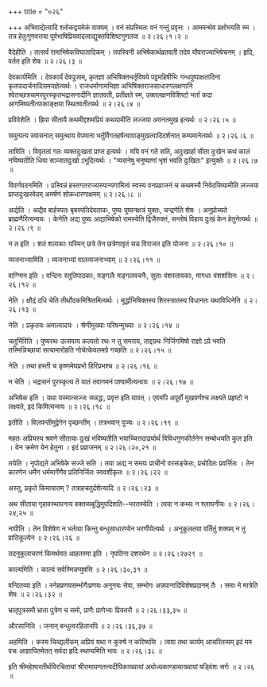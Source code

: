 +++
title = "०२६"

+++
अभिवाद्येत्यादि श्लोकद्वयमेकं वाक्यम् । वनं संप्रस्थितः वनं गन्तुं प्रवृत्तः । आममन्थेव प्रक्षोभयति स्म । तत्र हेतुःगुणवत्तया पूर्वभाषिप्रियवादत्वाद्युक्तविशिष्टगुणतया  ॥  २।२६।१।२  ॥   

  

वैदेहीति । तत्सर्वं रामाभिषेकविघातादिकम् । तपस्विनी अभिषेकार्थव्रतवती तदेव यौवराज्याभिषेचनम् । हृदि, वर्तत इति शेषः  ॥  २।२६।३  ॥   

  

देवकार्यमिति । देवकार्यं देवपूजाम्, कृतज्ञा अभिषिक्तभर्तृविषये पट्टमहिषीभिः गन्धपुष्पाक्षतादिना कृतपादार्चनादिसमयज्ञेत्यर्थः । राजधर्माणामभिज्ञा अभिषिक्तराजसाधारणलक्षणानि श्वेतच्छत्रचामरपुरस्कृतभद्रासनादीनि ज्ञातवती, प्रतीक्षते स्म, उक्तलक्षणविशिष्टो भर्ता कदा आगमिष्यतीत्याकाङ्क्षया स्थितवतीत्यर्थः  ॥  २।२६।४  ॥   

  

प्रविवेशेति । ह्रिया सीतायै कथमीद्दशमप्रियं कथयामीति लज्जया अवनतमुख इत्यर्थः  ॥  २।२६।५  ॥   

  

समुत्पत्य स्वासनात् समुत्थाय वेपमाना भर्तुर्विगतहर्षत्वावाङ्मुखत्वादिदर्शनात् कम्पमानेत्यर्थः  ॥  २।२६।६  ॥   

  

तामिति । विवृततां गतः व्यक्तदुःखतां प्राप्त इत्यर्थः । मयि वनं गते सति, अदुःखार्हा सीता दुःखेन कथं कालं नयिष्यतीति धिया सञ्जातदुःखो ऽभूदित्यर्थः । "व्यसनेषु मनुष्याणां भृशं भवति दुःखितः" इत्युक्तेः  ॥  २।२६।७  ॥   

  

विवर्णवदनमिति । प्रस्विन्नं हस्तगतराज्यस्यान्यगामित्वं स्वस्य वनप्रव्राजनं च कथमस्यै निवेदयिष्यामीति लज्जया प्राप्तदुःखस्वेदम् अमर्षणं शोकधारणाक्षमम्  ॥  २।२६।८  ॥   

  

अद्येति । अद्यैव बार्हस्पतः बृबस्पतिदेवताकः, पुष्यः पुष्यनक्षत्रं युक्तः, चन्द्रणेति शेषः । अनुप्रोच्यते ब्राह्मणैरित्यन्वयः । केनेति अद्य पुष्यः अद्याभिषेको रामस्येति द्विजैरुक्तं, सन्तोषं विहाय दुःखं केन हेतुनेत्यर्थः  ॥  २।२६।९  ॥   

  

न त इति । शतं शलाकाः यस्मिन् छत्रे तेन छत्रेणावृतं सन्न विराजत इति योजना  ॥  २।२६।१०  ॥   

  

व्यजनाभ्यामिति । व्यजनाभ्यां वालव्यजनाभ्याम्  ॥  २।२६।११  ॥   

  

वाग्ग्मिन इति । वन्दिनः स्तुतिपाठकाः, मङ्गलैः मङ्गलवचनैः, सुताः वंशस्तावकाः, मागधाः वंशशंसिनः  ॥  २।२६।१२  ॥   

  

नेति । क्षौद्रं दधि चेति तीर्थोदकमिश्रितमित्यर्थः । मूर्द्धाभिषिक्तस्य शिरस्त्रातस्य विधानतः यथाविधिनेति  ॥  २।२६।१३  ॥   

  

नेति । प्रकृतयः अमात्यादयः । श्रेणीमुख्याः परिषन्मुख्याः  ॥  २।२६।१४  ॥   

  

चतुर्भिरिति । पुष्यरथः उत्सवाय कल्पतो रथः न तु समराय, ताद्दग्रथः निर्जिगमिषो राज्ञो ऽग्रे भवति तस्मिन्निच्छायां सत्यामारोहति नोचेत्केवलमग्रे गच्छति  ॥  २।२६।१५  ॥   

  

नेति । तथा हस्ती च कृष्णमेघप्रभो हिरिप्रभश्च  ॥  २।२६।१६  ॥   

  

न चेति । भद्रासनं पुरस्कृत्य ते यातं तवागमनं पश्यामीत्यन्वयः  ॥  २।२६।१७  ॥   

  

अभिषेक इति । यथा यस्मात्सज्जः सन्नद्धः, प्रवृत्त इति यावत् । एवमपि अपूर्वो मुखवर्णश्च लक्ष्यते प्रहृष्टो न लक्ष्यते, इदं किमित्यन्वयः  ॥  २।२६।१८  ॥   

  

इतीति । विलपन्तीमुद्वेगेन पृच्छन्तीम् । तत्रभवान् पूज्यः  ॥  २।२६।१९  ॥   

  

महतः अप्रियस्य श्रवणे सीतायाः दुःखं भविष्यतीति भयाच्चित्तदार्ढ्यार्थं विविधगुणकीर्तनेन सम्बोधयति कुल इति । येन क्रमेण येन हेतुना । इदं प्रव्राजनम्  ॥  २।२६।२०,२१  ॥   

  

तयेति । नृपोद्यते अभिषेके सज्जे सति । तया अद्य न समयः प्राचीनो वरसङ्केतः, प्रचोदितः प्रवर्त्तितः । तेन कारणेन धर्मेण धर्ममार्गेणैव प्रतिनिर्जितः स्ववशीकृतः  ॥  २।२६।२२  ॥   

  

अस्तु, प्रकृते किमायातम् ? तत्राहचतुर्दशेत्यादि  ॥  २।२६।२३  ॥   

  

अथ सीताया गृहावस्थापनाय वक्तव्यबुद्धिमुपदिशति--भरतस्येति । त्वया न कथ्यः न श्लाघनीयः  ॥  २।२६।२४,२५  ॥   

  

नापीति । तेन विशेषेण न भर्तव्या किन्तु बन्धुसाधारण्येन भरणीयेत्यर्थः । अनुकूलतया वर्तितुं शक्यम् न तु प्रातिकूल्येन  ॥  २।२६।२६  ॥   

  

तदनुकूलाचरणं किमर्थमत आहतस्मा इति । नृपतिना दशरथेन  ॥  २।२६।२७२९  ॥   

  

काल्यमिति । काल्यं सर्वस्मिन्नप्युषसि  ॥  २।२६।३०,३१  ॥   

  

वन्दितव्या इति । स्नेहप्रणयसम्भोगैःप्रणयः अनुनयः सेवा, सम्भोगः अन्नपानादिविशेषप्रदानम् तैः । समाः मे मात्रेति शेषः  ॥  २।२६।३२  ॥   

  

भ्रातृपुत्रसमौ भ्राता पुत्रेण च समो, प्राणैः प्राणेभ्यः प्रियतरौ  ॥  २।२६।३३,३५  ॥   

  

औरसानिति । जनान् बन्धुत्वरहितानपि  ॥  २।२६।३६,३७  ॥   

  

अहमिति । कस्य चिव्द्यलीकम् अप्रियं यथा न कुरुषे न करिष्यसि । त्वया तथा कार्यम् आचरितव्यम् इदं मम वचः आज्ञापितमेतत् सर्वदा हृदि स्थाप्यमिति भावः  ॥  २।२६।३८  ॥   

  

इति श्रीमहेश्वरतीर्थविरचितायां श्रीरामायणतत्त्वदीपिकाख्यायां अयोध्यकाण्डव्याख्यायां षड्विंशः सर्गः  ॥  २।२६  ॥   

  

  

